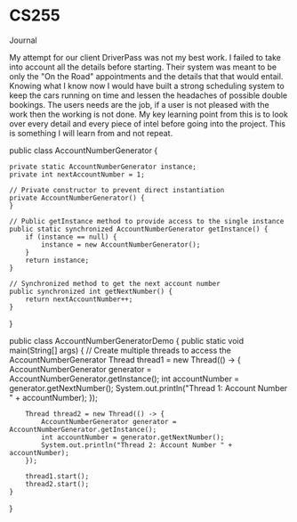 # CS255

Journal


My attempt for our client DriverPass was not my best work. I failed to take into account all the details before starting. Their system was meant to be only the "On the Road" appointments and the details that that would entail. Knowing what I know now I would have built a strong scheduling system to keep the cars running on time and lessen the headaches of possible double bookings. The users needs are the job, if a user is not pleased with the work then the working is not done. My key learning point from this is to look over every detail and every piece of intel before going into the project. This is something I will learn from and not repeat.


public class AccountNumberGenerator {

    private static AccountNumberGenerator instance;
    private int nextAccountNumber = 1;

    // Private constructor to prevent direct instantiation
    private AccountNumberGenerator() {
    }

    // Public getInstance method to provide access to the single instance
    public static synchronized AccountNumberGenerator getInstance() {
        if (instance == null) {
            instance = new AccountNumberGenerator();
        }
        return instance;
    }

    // Synchronized method to get the next account number
    public synchronized int getNextNumber() {
        return nextAccountNumber++;
    }
}

public class AccountNumberGeneratorDemo {
    public static void main(String[] args) {
        // Create multiple threads to access the AccountNumberGenerator
        Thread thread1 = new Thread(() -> {
            AccountNumberGenerator generator = AccountNumberGenerator.getInstance();
            int accountNumber = generator.getNextNumber();
            System.out.println("Thread 1: Account Number " + accountNumber);
        });

        Thread thread2 = new Thread(() -> {
            AccountNumberGenerator generator = AccountNumberGenerator.getInstance();
            int accountNumber = generator.getNextNumber();
            System.out.println("Thread 2: Account Number " + accountNumber);
        });

        thread1.start();
        thread2.start();
    }
}
